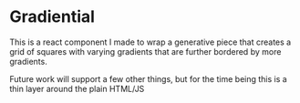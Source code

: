 # Gradiential
This is a react component I made to wrap a generative piece that creates a grid of squares with varying gradients that are further bordered by more gradients. 

Future work will support a few other things, but for the time being this is a thin layer around the plain HTML/JS 
